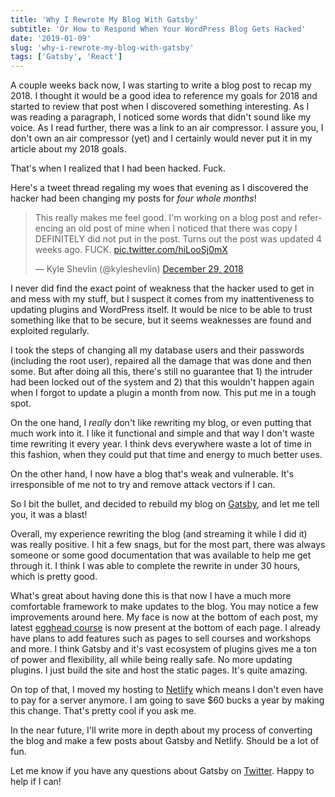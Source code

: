```yaml
---
title: 'Why I Rewrote My Blog With Gatsby'
subtitle: 'Or How to Respond When Your WordPress Blog Gets Hacked'
date: '2019-01-09'
slug: 'why-i-rewrote-my-blog-with-gatsby'
tags: ['Gatsby', 'React']
---
```


A couple weeks back now, I was starting to write a blog post to recap my 2018. I thought it would be a good idea to reference my goals for 2018 and started to review that post when I discovered something interesting. As I was reading a paragraph, I noticed some words that didn't sound like my voice. As I read further, there was a link to an air compressor. I assure you, I don't own an air compressor (yet) and I certainly would never put it in my article about my 2018 goals.

That's when I realized that I had been hacked. Fuck.

Here's a tweet thread regaling my woes that evening as I discovered the hacker had been changing my posts for _four whole months_!

<blockquote class="twitter-tweet" data-lang="en"><p lang="en" dir="ltr">This really makes me feel good. I&#39;m working on a blog post and referencing an old post of mine when I noticed that there was copy I DEFINITELY did not put in the post. Turns out the post was updated 4 weeks ago. FUCK. <a href="https://t.co/hiLooSj0mX">pic.twitter.com/hiLooSj0mX</a></p>&mdash; Kyle Shevlin (@kyleshevlin) <a href="https://twitter.com/kyleshevlin/status/1078805204542345216?ref_src=twsrc%5Etfw">December 29, 2018</a></blockquote>
<script async src="https://platform.twitter.com/widgets.js" charset="utf-8"></script>

I never did find the exact point of weakness that the hacker used to get in and mess with my stuff, but I suspect it comes from my inattentiveness to updating plugins and WordPress itself. It would be nice to be able to trust something like that to be secure, but it seems weaknesses are found and exploited regularly.

I took the steps of changing all my database users and their passwords (including the root user), repaired all the damage that was done and then some. But after doing all this, there's still no guarantee that 1) the intruder had been locked out of the system and 2) that this wouldn't happen again when I forgot to update a plugin a month from now. This put me in a tough spot.

On the one hand, I _really_ don't like rewriting my blog, or even putting that much work into it. I like it functional and simple and that way I don't waste time rewriting it every year. I think devs everywhere waste a lot of time in this fashion, when they could put that time and energy to much better uses.

On the other hand, I now have a blog that's weak and vulnerable. It's irresponsible of me not to try and remove attack vectors if I can.

So I bit the bullet, and decided to rebuild my blog on [Gatsby](https://www.gatsbyjs.org/), and let me tell you, it was a blast!

Overall, my experience rewriting the blog (and streaming it while I did it) was really positive. I hit a few snags, but for the most part, there was always someone or some good documentation that was available to help me get through it. I think I was able to complete the rewrite in under 30 hours, which is pretty good.

What's great about having done this is that now I have a much more comfortable framework to make updates to the blog. You may notice a few improvements around here. My face is now at the bottom of each post, my latest [egghead course](https://egghead.io/courses/data-structures-and-algorithms-in-javascript/?af=8u8eik) is now present at the bottom of each page. I already have plans to add features such as pages to sell courses and workshops and more. I think Gatsby and it's vast ecosystem of plugins gives me a ton of power and flexibility, all while being really safe. No more updating plugins. I just build the site and host the static pages. It's quite amazing.

On top of that, I moved my hosting to [Netlify](https://netlify.com) which means I don't even have to pay for a server anymore. I am going to save \$60 bucks a year by making this change. That's pretty cool if you ask me.

In the near future, I'll write more in depth about my process of converting the blog and make a few posts about Gatsby and Netlify. Should be a lot of fun.

Let me know if you have any questions about Gatsby on [Twitter](https://twitter.com/kyleshevlin). Happy to help if I can!
